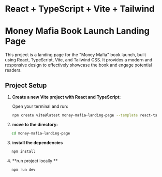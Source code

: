 # React + TypeScript + Vite + Tailwind

# Money Mafia Book Launch Landing Page

This project is a landing page for the "Money Mafia" book launch, built using React, TypeScript, Vite, and Tailwind CSS. It provides a modern and responsive design to effectively showcase the book and engage potential readers.

## Project Setup

1. **Create a new Vite project with React and TypeScript:**

   Open your terminal and run:

   ```bash
   npm create vite@latest money-mafia-landing-page --template react-ts
   ```

2. **move to the directory:**
```bash
   cd money-mafia-landing-page
```

3. **install the dependencies**
```bash
   npm install
```
4. **run project locally **
```bash
   npm run dev
```
